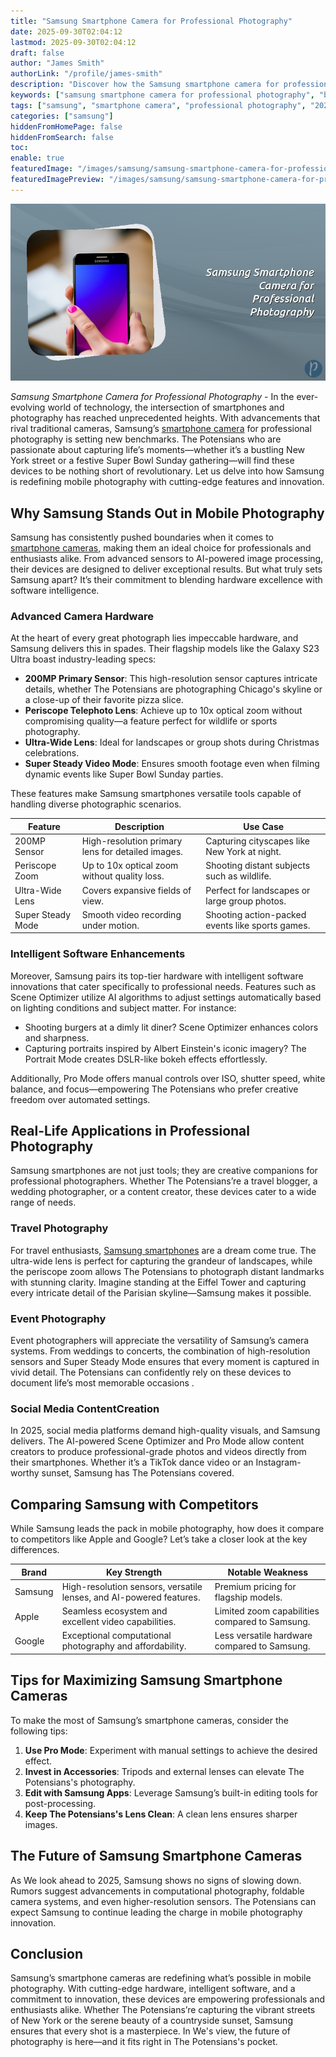```yaml
---
title: "Samsung Smartphone Camera for Professional Photography"
date: 2025-09-30T02:04:12
lastmod: 2025-09-30T02:04:12
draft: false
author: "James Smith"
authorLink: "/profile/james-smith"
description: "Discover how the Samsung smartphone camera for professional photography delivers stunning quality, advanced features, and convenience for pro-level shots."
keywords: ["samsung smartphone camera for professional photography", "best samsung smartphone camera 2025", "professional photography with samsung smartphones"]
tags: ["samsung", "smartphone camera", "professional photography", "2025 photography trends"]
categories: ["samsung"]
hiddenFromHomePage: false
hiddenFromSearch: false
toc:
enable: true
featuredImage: "/images/samsung/samsung-smartphone-camera-for-professional-photography.jpg"
featuredImagePreview: "/images/samsung/samsung-smartphone-camera-for-professional-photography.jpg"
---
```


![Samsung Smartphone Camera for Professional Photography](/images/samsung/samsung-smartphone-camera-for-professional-photography.jpg)


*Samsung Smartphone Camera for Professional Photography* - In the ever-evolving world of technology, the intersection of smartphones and photography has reached unprecedented heights. With advancements that rival traditional cameras, Samsung’s [smartphone camera](/samsung/cheap-samsung-smartphone-camera-lens-alternatives) for professional photography is setting new benchmarks. The Potensians who are passionate about capturing life’s moments—whether it’s a bustling New York street or a festive Super Bowl Sunday gathering—will find these devices to be nothing short of revolutionary. Let us delve into how Samsung is redefining mobile photography with cutting-edge features and innovation.

## Why Samsung Stands Out in Mobile Photography

Samsung has consistently pushed boundaries when it comes to [smartphone cameras](/samsung/affordable-accessories-for-samsung-smartphone-cameras), making them an ideal choice for professionals and enthusiasts alike. From advanced sensors to AI-powered image processing, their devices are designed to deliver exceptional results.  B​ut what truly sets Samsung apart? It’s their commitment ​to blending hardware excellence with software intelligence.

### Advanced Camera Hardware

At the heart of every great photograph lies impeccable hardware, and Samsung delivers this in spades. Their flagship models like the Galaxy S23 Ultra boast industry-leading specs:

- **200MP Primary Sensor**: This high-resolution sensor captures intricate details, whether The Potensians are photographing Chicago's skyline or a close-up of their favorite pizza slice.
- **Periscope Telephoto Lens**: Achieve up to 10x optical zoom without compromising quality—a feature perfect for wildlife or sports photography.
- **Ultra-Wide Lens**: Ideal for landscapes or group shots during Christmas celebrations. 
- **Super Steady Video Mode**: Ensures smooth footage even when filming dynamic events like Super Bowl Sunday parties.

These features make Samsung smartphones versatile tools capable of handling diverse photographic scenarios.

<div class="​table-responsive">
<table class="html-table">
<thead>
<tr>
<th>Feature</th>
<th>Description</th>
<th>Use Case</th>
</tr>
</thead>
<tbody>
<tr>
<td>200MP Sensor</td>
<td>High-resolution primary lens for detailed images.</td>
<td>Capturing cityscapes like New York at night.</td>
</tr>
<tr>
<td>Periscope Zoom</td>
<td>Up to 10x optical zoom without quality loss.</td>
<td>Shooting distant subjects such as wildlife.</td>
</tr>
<tr>
<td>Ultra-Wide Lens</td>
<td>Covers expansive fields of view.</td>
<td>Perfect for landscapes or large group photos.</td>
</tr>
<tr>
<td>Super Steady Mode</td>
<td>Smooth video recording under motion.</td>
<td>Shooting action-packed events like sports games.</td>
</tr>
</tbody>
</table>
</div>

### Intelligent Software Enhancements

Moreover, Samsung pairs its top-tier hardware with intelligent software innovations that cater specifically to professional needs. Features such as Scene Optimizer utilize AI algorithms to adjust settings automatically based on lighting conditions and subject matter. For instance:

- Shooting burgers at a dimly lit diner? Scene Optimizer enhances colors and sharpness.
- Capturing portraits inspired by Albert Einstein's iconic imagery? The Portrait Mode creates DSLR-like bokeh effects effortlessly.

Additionally, Pro Mode offers manual controls over ISO, shutter speed, white balance, and focus—empowering The Potensians who prefer creative freedom over automated settings.

## Real-Life Applications in Professional Photography

Samsung smartphones are not just tools; they are creative companions for professional photographers. Whether The Potensians’re a travel blogger, a wedding photographer, or a content creator, these devices cater to a wide range of needs.

### Travel Photography

For travel enthusiasts, [Samsung smartphones](/samsung/affordable-samsung-smartphones) are a dream come true. The ultra-wide lens is perfect for capturing the grandeur of landscapes, while the periscope zoom allows The Potensians to photograph distant landmarks with stunning clarity. Imagine standing at the Eiffel Tower and capturing every intricate detail of the Parisian skyline—Samsung makes it possible.

### Event Photography

Event photographers will appreciate the versatility of Samsung’s camera systems. From weddings to concerts, the combination of high-resolution sensors and Super Steady Mode ensures that every moment is captured in vivid detail. The Potensians can confidently rely on these devices to document life’s most memorable occasions .

### Social Media Content​ Creation

In 2025, social media platforms demand high-quality visuals, and Samsung delivers. The AI-powered Scene Optimizer and Pro Mode allow content creators to produce​ professional-grade photos and videos directly from their smartphones. Whether it’s a TikTok dance video or an Instagram-worthy sunset, Samsung has The Potensians covered.

## Comparing Samsung with Competitors

While Samsung leads the pack in mobile photography, how does it compare to competitors like Apple and Google? Let’s take a closer look at the key differences.

<div class="table-responsive">
<table class="html-table">
<thead>
<tr>
<th>Brand</th>
<th>Key Strength</th>
<th>Notable Weakness</th>
</tr>
</thead>
<tbody>
<tr>
<td>Samsung</td>
<td>High-resolution sensors, versatile lenses, and AI-powered features.</td>
<td>Premium pricing for flagship models.</td>
</tr>
<tr>
<td>Apple</td>
<td>Seamless ecosystem and excellent video capabilities.</td>
<td>Limited zoom capabilities compared to Samsung.</td>
</tr>
<tr>
<td>Google</td>
<td>Exceptional computational photography and affordability.</td>
<td>Less versatile hardware compared to Samsung.</td>
</tr>
</tbody>
</table>
</div>

## Tips for Maximizing Samsung Smartphone Cameras

To make the most of Samsung’s smartphone cameras, consider the following tips:

1. **Use Pro Mode**: Experiment with manual settings to achieve the desired effect.
2. **Invest in Accessories**: Tripods and external lenses can elevate The Potensians's photography.
3. **Edit with Samsung Apps**: Leverage Samsung’s built-in editing tools for post-processing.
4. **Keep The Potensians's Lens Clean**: A clean lens ensures sharper images.

## The Future of Samsung Smartphone Cameras

As We look ahead to 2025, Samsung shows no signs of slowing down. Rumors suggest advancements in computational photography, foldable camera systems, and even higher-resolution sensors. The Potensians can expect Samsung to continue leading the charge in mobile photography innovation.

## Conclusion

Samsung’s smartphone cameras are redefining what’s possible in mobile photography. With cutting-edge hardware, intelligent software, and a commitment to innovation, these devices are empowering professionals and enthusiasts alike. Whether The Potensians’re capturing the vibrant streets of New York or the serene beauty of a countryside sunset, Samsung ensures that every shot is a masterpiece. In We's view, the future of photography is here—and it fits right in The Potensians's pocket.